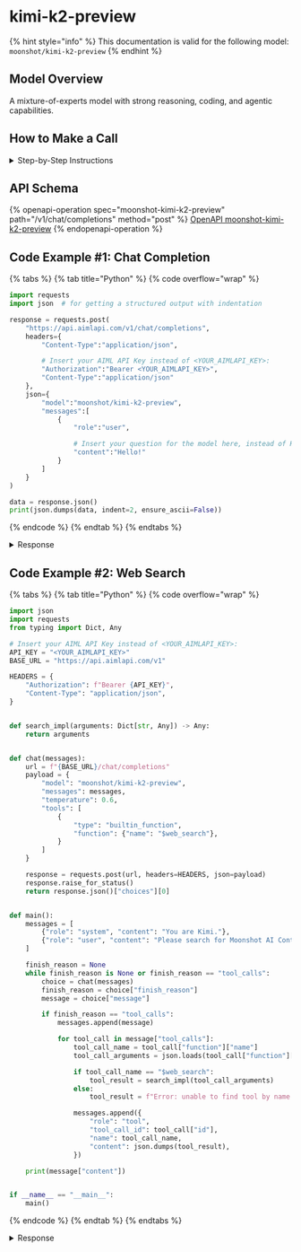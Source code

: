 # kimi-k2-preview

{% hint style="info" %}
This documentation is valid for the following model:   `moonshot/kimi-k2-preview`
{% endhint %}

## Model Overview

A mixture-of-experts model with strong reasoning, coding, and agentic capabilities.

## How to Make a Call

<details>

<summary>Step-by-Step Instructions</summary>

### :digit\_one:  Setup You Can’t Skip

:black\_small\_square:  [**Create an Account**](https://aimlapi.com/app/sign-up): Visit the AI/ML API website and create an account (if you don’t have one yet).\
:black\_small\_square:  [**Generate an API Key**](https://aimlapi.com/app/keys): After logging in, navigate to your account dashboard and generate your API key. Ensure that key is enabled on UI.

### &#x20;:digit\_two:  Copy the code example

At the bottom of this page, you'll find [a code example](kimi-k2-preview.md#code-example-1-chat-completion) that shows how to structure the request. Choose the code snippet in your preferred programming language and copy it into your development environment.

### :digit\_three:  Modify the code example

:black\_small\_square:  Replace `<YOUR_AIMLAPI_KEY>` with your actual AI/ML API key from your account.\
:black\_small\_square:  Insert your question or request into the `content` field—this is what the model will respond to.

### :digit\_four:  <sup><sub><mark style="background-color:yellow;">(Optional)<mark style="background-color:yellow;"><sub></sup> Adjust other optional parameters if needed

Only `model` and `messages` are required parameters for this model (and we’ve already filled them in for you in the example), but you can include optional parameters if needed to adjust the model’s behavior. Below, you can find the corresponding [API schema](kimi-k2-preview.md#api-schema), which lists all available parameters along with notes on how to use them.

### :digit\_five:  Run your modified code

Run your modified code in your development environment. Response time depends on various factors, but for simple prompts it rarely exceeds a few seconds.

{% hint style="success" %}
If you need a more detailed walkthrough for setting up your development environment and making a request step by step — feel free to use our [Quickstart guide](../../../quickstart/setting-up.md).
{% endhint %}

</details>

## API Schema

{% openapi-operation spec="moonshot-kimi-k2-preview" path="/v1/chat/completions" method="post" %}
[OpenAPI moonshot-kimi-k2-preview](https://raw.githubusercontent.com/aimlapi/api-docs/refs/heads/main/docs/api-references/text-models-llm/Moonshot/kimi-k2-preview.json)
{% endopenapi-operation %}

## Code Example #1: Chat Completion

{% tabs %}
{% tab title="Python" %}
{% code overflow="wrap" %}
```python
import requests
import json  # for getting a structured output with indentation

response = requests.post(
    "https://api.aimlapi.com/v1/chat/completions",
    headers={
        "Content-Type":"application/json", 

        # Insert your AIML API Key instead of <YOUR_AIMLAPI_KEY>:
        "Authorization":"Bearer <YOUR_AIMLAPI_KEY>",
        "Content-Type":"application/json"
    },
    json={
        "model":"moonshot/kimi-k2-preview",
        "messages":[
            {
                "role":"user",

                # Insert your question for the model here, instead of Hello:
                "content":"Hello!"
            }
        ]
    }
)

data = response.json()
print(json.dumps(data, indent=2, ensure_ascii=False))
```
{% endcode %}
{% endtab %}
{% endtabs %}

<details>

<summary>Response</summary>

{% code overflow="wrap" %}
```json5
{
  "id": "chatcmpl-6881021ed173a2ae63fab92b",
  "object": "chat.completion",
  "choices": [
    {
      "index": 0,
      "finish_reason": "stop",
      "message": {
        "role": "assistant",
        "content": "Hello! How can I help you today?"
      }
    }
  ],
  "created": 1753285150,
  "model": "kimi-k2-0711-preview",
  "usage": {
    "prompt_tokens": 11,
    "completion_tokens": 53,
    "total_tokens": 64
  }
}
```
{% endcode %}

</details>

## Code Example #2: Web Search

{% tabs %}
{% tab title="Python" %}
{% code overflow="wrap" %}
```python
import json
import requests
from typing import Dict, Any

# Insert your AIML API Key instead of <YOUR_AIMLAPI_KEY>:
API_KEY = "<YOUR_AIMLAPI_KEY>"
BASE_URL = "https://api.aimlapi.com/v1"

HEADERS = {
    "Authorization": f"Bearer {API_KEY}",
    "Content-Type": "application/json",
}


def search_impl(arguments: Dict[str, Any]) -> Any:
    return arguments


def chat(messages):
    url = f"{BASE_URL}/chat/completions"
    payload = {
        "model": "moonshot/kimi-k2-preview",
        "messages": messages,
        "temperature": 0.6,
        "tools": [
            {
                "type": "builtin_function",
                "function": {"name": "$web_search"},
            }
        ]
    }

    response = requests.post(url, headers=HEADERS, json=payload)
    response.raise_for_status()
    return response.json()["choices"][0]


def main():
    messages = [
        {"role": "system", "content": "You are Kimi."},
        {"role": "user", "content": "Please search for Moonshot AI Context Caching technology and tell me what it is in English."}
    ]

    finish_reason = None
    while finish_reason is None or finish_reason == "tool_calls":
        choice = chat(messages)
        finish_reason = choice["finish_reason"]
        message = choice["message"]

        if finish_reason == "tool_calls":
            messages.append(message)

            for tool_call in message["tool_calls"]:
                tool_call_name = tool_call["function"]["name"]
                tool_call_arguments = json.loads(tool_call["function"]["arguments"])

                if tool_call_name == "$web_search":
                    tool_result = search_impl(tool_call_arguments)
                else:
                    tool_result = f"Error: unable to find tool by name '{tool_call_name}'"

                messages.append({
                    "role": "tool",
                    "tool_call_id": tool_call["id"],
                    "name": tool_call_name,
                    "content": json.dumps(tool_result),
                })

    print(message["content"])


if __name__ == "__main__":
    main()
```
{% endcode %}
{% endtab %}
{% endtabs %}

<details>

<summary>Response</summary>

{% code overflow="wrap" %}
```
Moonshot AI’s “Context Caching” is a data-management layer for the Kimi large-language-model API.

What it does  
1. You upload or define a large, static context once (for example a 100-page product manual, a legal contract, or a code base).  
2. The platform stores this context in a fast-access cache and gives it a tag/ID.  
3. In every subsequent call you only send the new user question; the system re-uses the cached context instead of transmitting and re-processing the whole document each time.  
4. When the cache TTL expires it is deleted automatically; you can also refresh or invalidate it explicitly.

Benefits  
- Up to 90 % lower token consumption (you pay only for the incremental prompt and the new response).  
- 83 % shorter time-to-first-token latency, because the heavy prefill phase is skipped on every reuse.  
- API price stays the same; savings come from not re-sending the same long context.

Typical use cases  
- Customer-support bots that answer many questions against the same knowledge base.  
- Repeated analysis of a static code repository.  
- High-traffic AI applications that repeatedly query the same large document set.

Billing (during public beta)  
- Cache creation: 24 CNY per million tokens cached.  
- Storage: 10 CNY per million tokens per minute.  
- Cache hit: 0.02 CNY per successful call that re-uses the cache.

In short, Context Caching lets developers treat very long, seldom-changing context as a reusable asset, cutting both cost and latency for repeated queries.
```
{% endcode %}

</details>
